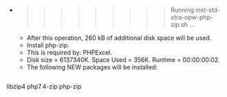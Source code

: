 * >>>>>>>>> Running inst-std-xtra-opw-php-zip.sh ...
  * After this operation, 260 kB of additional disk space will be used.
  * Install php-zip.
  * This is required by: PHPExcel.
  * Disk size = 6137340K. Space Used = 356K. Runtime = 00:00:00:02.
  * The following NEW packages will be installed:
  ```bash
libzip4 php7.4-zip php-zip
  ```
